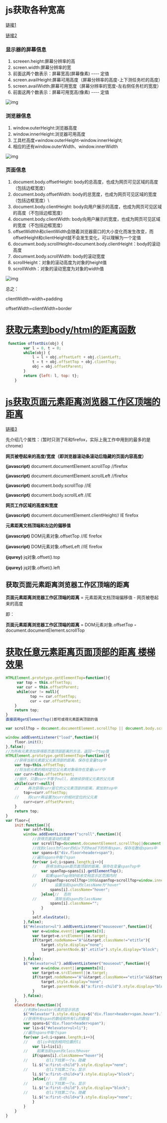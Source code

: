 # js获取各种宽高	

[链接1](https://blog.csdn.net/qq_15626693/article/details/54618276)

[链接2](https://www.cnblogs.com/iflygofy/p/5209725.html)

### **显示器的屏幕信息**

1. screeen.height:屏幕分辨率的高
2. screen.width:屏幕分辨率的宽
3. 前面这两个数表示：屏幕宽高(屏幕像素) ---- 定值
4. screen.availHeight:屏幕可用高度（屏幕分辨率的高度-上下测任务栏的高度）
5. screen.availWidth:屏幕可用宽度（屏幕分辨率的宽度-左右侧任务栏的宽度）
6. 前面这两个数表示：屏幕可用宽高(像素) ---- 定值

![img](https://raw.githubusercontent.com/loveagri/note/master/ud-img/20170119173647334.png)

### **浏览器信息**

1. window.outerHeight:浏览器高度
2. window.innerHeight:浏览器可用高度
3. 工具栏高度=window.outerHeight-window.innerHeight;
4. 相应的还有window.outerWidth、window.innerWidth

![img](https://raw.githubusercontent.com/loveagri/note/master/ud-img/20170119175053609.png)

### **页面信息**

1. document.body.offsetHeight: body的总高度，也成为网页可见区域的高度（包括边框宽度）
2. document.body.offsetWidth: body的总宽度，也成为网页可见区域的宽度（包括边框宽度）\
3. document.body.clientHeight: body向用户展示的高度，也成为网页可见区域的高度（不包括边框宽度）
4. document.body.clientWidth: body向用户展示的宽度，也成为网页可见区域的宽度（不包括边框宽度）
5. offsetWidthh和clientWidth会随着浏览器窗口的大小变化而发生改变，而offsetHeight和clientHeight就不会发生变化，可以理解为一个定值
6. documwnt.body.scrollHeight=document.body.clientHeight：body的滚动高度
7. documwnt.body.scrollWidth: body的滚动宽度
8. scrollHeight：对象的滚动高度为对象的height值
9. scrollWidth：对象的滚动宽度为对象的width值

![img](https://raw.githubusercontent.com/loveagri/note/master/ud-img/20170119180615096.png)

总之：

clientWidth=width+padding

offsetWidth=clientWidth+border

# [获取元素到body/html的距离函数](https://www.cnblogs.com/handsomehan/p/5858974.html)

```js
 function offsetDis(obj) {
        var l = 0, t = 0;
        while(obj) {
            l = l + obj.offsetLeft + obj.clientLeft;
            t = t + obj.offsetTop + obj.clientTop;
            obj = obj.offsetParent;
        }
        return {left: l, top: t};
    }
```







# [js获取页面元素距离浏览器工作区顶端的距离](https://www.cnblogs.com/fnz0/p/5510758.html)

[链接3](https://www.cnblogs.com/fnz0/p/5510758.html)

先介绍几个属性：（暂时只测了IE和firefox，实际上我工作中用到的最多的是chrome）

 **网页被卷起来的高度/宽度（即浏览器滚动条滚动后隐藏的页面内容高度）**

**(javascript)**        document.documentElement.scrollTop //firefox

**(javascript)**        document.documentElement.scrollLeft //firefox

**(javascript)**        document.body.scrollTop //IE

**(javascript)**        document.body.scrollLeft //IE

 **网页工作区域的高度和宽度**  

**(javascript)**       document.documentElement.clientHeight// IE firefox       

 **元素距离文档顶端和左边的偏移值**  

**(javascript)**        DOM元素对象.offsetTop //IE firefox

**(javascript)**        DOM元素对象.offsetLeft //IE firefox

**(jqurey)**             jq对象.offset().top

**(jqurey)**             jq对象.offset().left

## 获取页面元素距离浏览器工作区顶端的距离

 **页面元素距离浏览器工作区顶端的距离**  =  元素距离文档顶端偏移值  -   网页被卷起来的高度  

即：

 **页面元素距离浏览器工作区顶端的距离** =  DOM元素对象.offsetTop  **-**  document.documentElement.scrollTop 

# [获取任意元素距离页面顶部的距离 楼梯效果](https://www.cnblogs.com/ws-zhangbo/p/5806703.html)

```js
HTMLElement.prototype.getElementTop=function(){
     var top = this.offsetTop;
     var cur = this.offsetParent;
     while(cur != null){
           top += cur.offsetTop;
           cur = cur.offsetParent;
    }
    return top;      
}
直接调用getElementTop()即可或得元素距离顶部的值

var scrollTop = document.documentElement.scrollTop || document.body.scrollTop;

```

```js
window.addEventListener("load",function(){
    floor.init();
},false);
//为所有元素添加获得距页面顶部距离的方法，返回一个top值
HTMLElement.prototype.getElementTop=function(){
    //获得当前元素距父元素顶部的距离，保存在变量top中
    var top=this.offsetTop;
    //将当前元素的相对定位父元素对象保存在变量curr中
    var curr=this.offsetParent;
    //循环，只要curr不等于null，就继续获得父元素的父元素
    while(curr!=null){
    //    再次获得curr距它的父元素顶部的距离，累加到top中
        top+=curr.offsetTop;
    //    将curr再设置为curr的相对定位的父元素
        curr=curr.offsetParent;
    }
    return top;
}
var floor={
    init:function(){
        var self=this;
        window.addEventListener("scroll",function(){
            //获得页面滚动的高度
            var scrollTop=document.documentElement.scrollTop||document.body.scrollTop;
            //找到class为floor的div下的head下的所有span，保存在数组spans中
            var spans=$("div.floor>header>span");
            //遍历spans中每个span
            for(var i=0;i<spans.length;i++){
            //    获得当前span距页面顶部的距离，保存在变量spanTop中
                var spanTop=spans[i].getElementTop();
            //    如果spanTop刚好结余文档显示区范围内时
                if(spanTop>scrollTop+100&&spanTop<scrollTop+window.innerHeight-100){
            //        设置当前span的className为"hover"
                    spans[i].className="hover";
                }else{//  否则
            //        清除当前span的className
                    spans[i].className="";
                }
            }
            self.elevState();
        },false);
        $("#elevator>ul").addEventListener("mouseover",function(){
            var e=window.event||arguments[0];
            var target=e.srcElement||e.target;
            if(target.nodeName=="A"&&target.className!="etitle"){
                target.style.display="none";
                target.parentNode.$(".etitle").style.display="block";
            }
        },false);
        $("#elevator>ul").addEventListener("mouseout",function(){
            var e=window.event||arguments[0];
            var target=e.srcElement||e.target;
            if(target.nodeName=="A"&&target.className=="etitle"&&$(target.href.slice(-3)+">header>span").className!="hover"){
                target.style.display="none";
                target.parentNode.$("a:first-child").style.display="block";
            }
        },false);
    },
    elevState:function(){
        //判断elevator元素的显示状态
        $("#elevator").style.display=$("div.floor>header>span.hover").length!=0?"block":"none";
        //获得所有span的数组和所有li的数组
        var spans=$("div.floor>header>span");
        var lis=$("#elevator>ul>li");
        //遍历spans中每个span
        for(var i=0;i<spans.length;i++){
        //    在lis中找到相同位置的li
            var li=lis[i];
        //    如果当前span的class为hover
            if(spans[i].className=="hover"){
        //        在li下找第一个a，隐藏
            li.$("a:first-child").style.display="none";
        //        在li下找第二个a，显示
            li.$("a:first-child+a").style.display="block";
            }else{//    否则
        //        在li下找第一个a，显示
            li.$("a:first-child").style.display="block";
        //        在li下找第二个a，隐藏
            li.$("a:first-child+a").style.display="none";
            }
        }
    }
}
```





